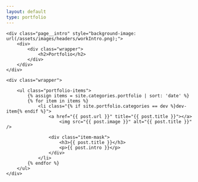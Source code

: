 ```yaml
---
layout: default
type: portfolio
---
```


<div id="portfolio">

    <div class="page__intro" style="background-image: url(/assets/images/headers/workIntro.png);">
        <div>
            <div class="wrapper">
                <h2>Portfolio</h2>
            </div>
        </div>
    </div>

    <div class="wrapper">

        <ul class="portfolio-items">
            {% assign items = site.categories.portfolio | sort: 'date' %}
            {% for item in items %}
                <li class="{% if site.portfolio.categories == dev %}dev-item{% endif %}">
                    <a href="{{ post.url }}" title="{{ post.title }}"></a>
                        <img src="{{ post.image }}" alt="{{ post.title }}" />

                    <div class="item-mask">
                        <h3>{{ post.title }}</h3>
                        <p>{{ post.intro }}</p>
                    </div>
                </li>
            {% endfor %}
        </ul>
    </div>
</div>
